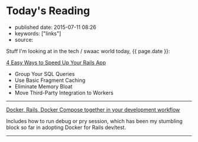 # Today's Reading

- published date: 2015-07-11 08:26
- keywords: ["links"]
- source: 


Stuff I'm looking at in the tech / swaac world today, {{ page.date }}:


[4 Easy Ways to Speed Up Your Rails App](http://blog.skylight.io/4-easy-ways-to-speed-up-your-rails-app/?utm_source=rubyweekly&utm_medium=email)

* Group Your SQL Queries
* Use Basic Fragment Caching
* Eliminate Memory Bloat
* Move Third-Party Integration to Workers

*******

[Docker, Rails,  Docker Compose together in your development workflow](http://blog.carbonfive.com/2015/03/17/docker-rails-docker-compose-together-in-your-development-workflow/)

Includes how to run debug or pry session, which has been my stumbling
block so far in adopting Docker for Rails dev/test.


*******
